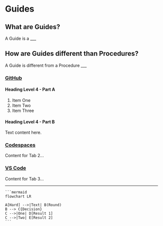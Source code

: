 # Guides

## What are Guides?
A Guide is a ___

## How are Guides different than Procedures?
A Guide is different from a Procedure ___

### [GitHub](#tab/github)

#### Heading Level 4 - Part A

1. Item One
2. Item Two
3. Item Three

#### Heading Level 4 - Part B

Text content here.

### [Codespaces](#tab/codespaces)

Content for Tab 2...

### [VS Code](#tab/vscode)

Content for Tab 3...

---

````text
```mermaid
flowchart LR

A[Hard] -->|Text| B(Round)
B --> C{Decision}
C -->|One| D[Result 1]
C -->|Two| E[Result 2]
```
````

